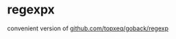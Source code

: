 # regexpx
convenient version of [github.com/topxeq/goback/regexp](https://github.com/topxeq/goback/regexp)
